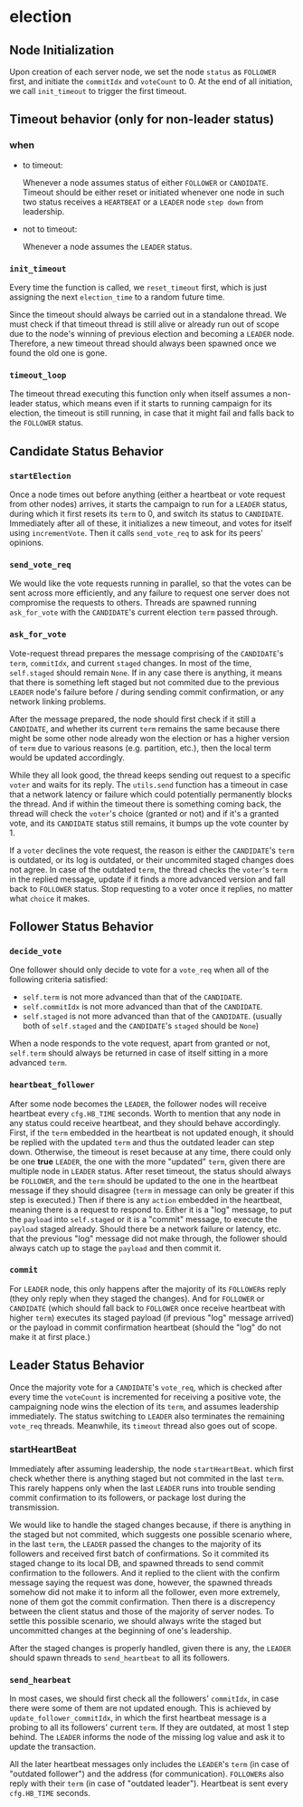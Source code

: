 # election

## Node Initialization

Upon creation of each server node, we set the node `status` as `FOLLOWER` first, and initiate the `commitIdx` and `voteCount` to 0. At the end of all initiation, we call `init_timeout` to trigger the first timeout.

## Timeout behavior (only for non-leader status)

### when

- to timeout:

    Whenever a node assumes status of either `FOLLOWER` or `CANDIDATE`. Timeout should be either reset or initiated whenever one node in such two status receives a `HEARTBEAT` or a `LEADER` node `step down` from leadership.

- not to timeout:
    
    Whenever a node assumes the `LEADER` status.

### `init_timeout`

Every time the function is called, we `reset_timeout` first, which is just assigning the next `election_time` to a random future time.

Since the timeout should always be carried out in a standalone thread. We must check if that timeout thread is still alive or already run out of scope due to the node's winning of previous election and becoming a `LEADER` node. Therefore, a new timeout thread should always been spawned once we found the old one is gone.

### `timeout_loop`

The timeout thread executing this function only when itself assumes a non-leader status, which means even if it starts to running campaign for its election, the timeout is still running, in case that it might fail and falls back to the `FOLLOWER` status.

## Candidate Status Behavior

### `startElection`

Once a node times out before anything (either a heartbeat or vote request from other nodes) arrives, it starts the campaign to run for a `LEADER` status, during which it first resets its `term` to 0, and switch its status to `CANDIDATE`. Immediately after all of these, it initializes a new timeout, and votes for itself using `incrementVote`. Then it calls `send_vote_req` to ask for its peers' opinions.

### `send_vote_req`

We would like the vote requests running in parallel, so that the votes can be sent across more efficiently, and any failure to request one server does not compromise the requests to others. Threads are spawned running `ask_for_vote` with the `CANDIDATE`'s current election `term` passed through.

### `ask_for_vote`

Vote-request thread prepares the message comprising of the `CANDIDATE`'s `term`, `commitIdx`, and current `staged` changes. In most of the time, `self.staged` should remain `None`. If in any case there is anything, it means that there is something left staged but not commited due to the previous `LEADER` node's failure before / during sending commit confirmation, or any network linking problems.

After the message prepared, the node should first check if it still a `CANDIDATE`, and whether its current `term` remains the same because there might be some other node already won the election or has a higher version of `term` due to various reasons (e.g. partition, etc.), then the local term would be updated accordingly. 

While they all look good, the thread keeps sending out request to a specific `voter` and waits for its reply. The `utils.send` function has a timeout in case that a network latency or failure which could potentially permanently blocks the thread. And if within the timeout there is something coming back, the thread will check the `voter`'s choice (granted or not) and if it's a granted vote, and its `CANDIDATE` status still remains, it bumps up the vote counter by 1.

If a `voter` declines the vote request, the reason is either the `CANDIDATE`'s `term` is outdated, or its log is outdated, or their uncommited staged changes does not agree. In case of the outdated `term`, the thread checks the `voter`'s `term` in the replied message, update if it finds a more advanced version and fall back to `FOLLOWER` status. Stop requesting to a voter once it replies, no matter what `choice` it makes.

## Follower Status Behavior

### `decide_vote`

One follower should only decide to vote for a `vote_req` when all of the following criteria satisfied:

- `self.term` is not more advanced than that of the `CANDIDATE`.
- `self.commitIdx` is not more advanced than that of the `CANDIDATE`.
- `self.staged` is not more advanced than that of the `CANDIDATE`. (usually both of `self.staged` and the `CANDIDATE`'s `staged` should be `None`)

When a node responds to the vote request, apart from granted or not, `self.term` should always be returned in case of itself sitting in a more advanced `term`.

### `heartbeat_follower`

After some node becomes the `LEADER`, the follower nodes will receive heartbeat every `cfg.HB_TIME` seconds. Worth to mention that any node in any status could receive heartbeat, and they should behave accordingly. First, if the `term` embedded in the heartbeat is not updated enough, it should be replied with the updated `term` and thus the outdated leader can step down. Otherwise, the timeout is reset because at any time, there could only be one **true** `LEADER`, the one with the more "updated" `term`, given there are multiple node in `LEADER` status. After reset timeout, the status should always be `FOLLOWER`, and the `term` should be updated to the one in the heartbeat message if they should disagree (`term` in message can only be greater if this step is executed.) Then if there is any `action` embedded in the heartbeat, meaning there is a request to respond to. Either it is a "log" message, to put the `payload` into `self.staged` or it is a "commit" message, to execute the `payload` staged already. Should there be a network failure or latency, etc. that the previous "log" message did not make through, the follower should always catch up to stage the `payload` and then commit it.

### `commit`

For `LEADER` node, this only happens after the majority of its `FOLLOWER`s reply (they only reply when they staged the changes). And for `FOLLOWER` or `CANDIDATE` (which should fall back to `FOLLOWER` once receive heartbeat with higher `term`) executes its staged payload (if previous "log" message arrived) or the payload in commit confirmation heartbeat (should the "log" do not make it at first place.)

## Leader Status Behavior

Once the majority vote for a `CANDIDATE`'s `vote_req`, which is checked after every time the `voteCount` is incremented for receiving a positive vote, the campaigning node wins the election of its `term`, and assumes leadership immediately. The status switching to `LEADER` also terminates the remaining `vote_req` threads. Meanwhile, its `timeout` thread also goes out of scope.

### startHeartBeat

Immediately after assuming leadership, the node `startHeartBeat`. which first check whether there is anything staged but not commited in the last `term`. This rarely happens only when the last `LEADER` runs into trouble sending commit confirmation to its followers, or package lost during the transmission.

<!-- why we want to handle the uncommited but staged changes? -->
We would like to handle the staged changes because, if there is anything in the staged but not commited, which suggests one possible scenario where, in the last `term`, the `LEADER` passed the changes to the majority of its followers and received first batch of confirmations. So it commited its staged change to its local DB, and spawned threads to send commit confirmation to the followers. And it replied to the client with the confirm message saying the request was done, however, the spawned threads somehow did not make it to inform all the follower, even more extremely, none of them got the commit confirmation. Then there is a discrepency between the client status and those of the majority of server nodes. To settle this possible scenario, we should always write the staged but uncommitted changes at the beginning of one's leadership.

After the staged changes is properly handled, given there is any, the `LEADER` should spawn threads to `send_heartbeat` to all its followers.

### `send_hearbeat`

In most cases, we should first check all the followers' `commitIdx`, in case there were some of them are not updated enough. This is achieved by `update_follower_commitIdx`, in which the first heartbeat message is a probing to all its followers' current `term`.
If they are outdated, at most 1 step behind. The `LEADER` informs the node of the missing log value and ask it to update the transaction.
<!-- 
This is a fault-tolerant step so that if there was a partition causing some follower's term is actually higher than the `LEADER`, which potentially means the `LEADER` was down or segregated for a while and some other node now is leading the consensus, the old `LEADER` can be notified and voluntarily "steps down".  -->

All the later heartbeat messages only includes the `LEADER`'s `term` (in case of "outdated follower") and the address (for communication). `FOLLOWER`s also reply with their `term` (in case of "outdated leader"). Heartbeat is sent every `cfg.HB_TIME` seconds.
